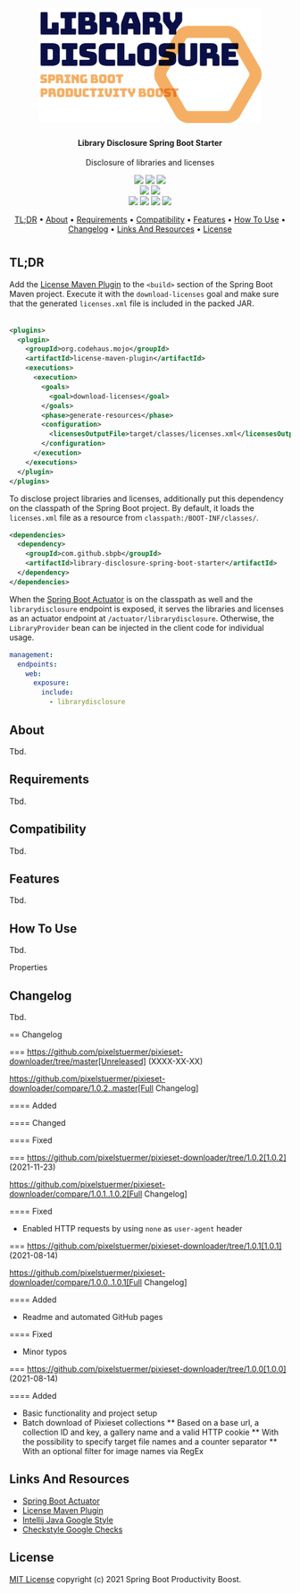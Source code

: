 <h1 align="center">
    <img src="./.docs/logo/logo.png" width="400"/>
</h1>

<h4 align="center">Library Disclosure Spring Boot Starter</h4>

<p align="center">Disclosure of libraries and licenses</p>

<p align="center">
    <a href="https://github.com/Spring-Boot-Productivity-Boost/library-disclosure-spring-boot-starter/actions/workflows/ci-build.yaml"><img src="https://img.shields.io/github/workflow/status/Spring-Boot-Productivity-Boost/library-disclosure-spring-boot-starter/CI build?logo=github&logoColor=white"></a>
    <a href="https://github.com/Spring-Boot-Productivity-Boost/library-disclosure-spring-boot-starter/tags"><img src="https://img.shields.io/github/v/tag/Spring-Boot-Productivity-Boost/library-disclosure-spring-boot-starter?display_name=tag&logo=github&logoColor=white"></a>
    <a href="https://opensource.org/licenses/mit-license.php"><img src="https://img.shields.io/github/license/Spring-Boot-Productivity-Boost/library-disclosure-spring-boot-starter?logo=Open Source Initiative&logoColor=white"></a>
    <br>
    <a href="https://codebeat.co/projects/github-com-spring-boot-productivity-boost-library-disclosure-spring-boot-starter-develop"><img src="https://codebeat.co/badges/bee3f5ec-31c1-4cd9-bb43-f3d16c203080"></a>
    <a href="https://codecov.io/gh/Spring-Boot-Productivity-Boost/library-disclosure-spring-boot-starter"><img src="https://codecov.io/gh/Spring-Boot-Productivity-Boost/library-disclosure-spring-boot-starter/branch/develop/graph/badge.svg?token=67917LNJ02"></a>
    <br>
    <a href="https://github.com/Spring-Boot-Productivity-Boost/library-disclosure-spring-boot-starter/issues"><img src="https://img.shields.io/github/issues/Spring-Boot-Productivity-Boost/library-disclosure-spring-boot-starter?logo=github&logoColor=white"></a>
    <a href="https://github.com/Spring-Boot-Productivity-Boost/library-disclosure-spring-boot-starter/issues?q=is%3Aissue+is%3Aclosed"><img src="https://img.shields.io/github/issues-closed/Spring-Boot-Productivity-Boost/library-disclosure-spring-boot-starter?logo=github&logoColor=white"></a>
    <a href="https://github.com/Spring-Boot-Productivity-Boost/library-disclosure-spring-boot-starter/pulls"><img src="https://img.shields.io/github/issues-pr/Spring-Boot-Productivity-Boost/library-disclosure-spring-boot-starter?logo=github&logoColor=white"></a>
    <a href="https://github.com/Spring-Boot-Productivity-Boost/library-disclosure-spring-boot-starter/pulls?q=is%3Apr+is%3Aclosed"><img src="https://img.shields.io/github/issues-pr-closed/Spring-Boot-Productivity-Boost/library-disclosure-spring-boot-starter?logo=github&logoColor=white"></a>
</p>

<p align="center">
    <a href="#tldr">TL;DR</a> •
    <a href="#about">About</a> •
    <a href="#requirements">Requirements</a> •
    <a href="#compatibility">Compatibility</a> •
    <a href="#features">Features</a> •
    <a href="#how-to-use">How To Use</a> •
    <a href="#changelog">Changelog</a> •
    <a href="#links-and-resources">Links And Resources</a> •
    <a href="#license">License</a>
</p>

<h1></h1>

## TL;DR

Add the [License Maven Plugin](https://www.mojohaus.org/license-maven-plugin/index.html) to the `<build>` section of the Spring Boot Maven project. Execute it
with the `download-licenses` goal and make sure that the generated `licenses.xml` file is included in the packed JAR.

```xml

<plugins>
  <plugin>
    <groupId>org.codehaus.mojo</groupId>
    <artifactId>license-maven-plugin</artifactId>
    <executions>
      <execution>
        <goals>
          <goal>download-licenses</goal>
        </goals>
        <phase>generate-resources</phase>
        <configuration>
          <licensesOutputFile>target/classes/licenses.xml</licensesOutputFile>
        </configuration>
      </execution>
    </executions>
  </plugin>
</plugins>
```

To disclose project libraries and licenses, additionally put this dependency on the classpath of the Spring Boot project. By default, it loads
the `licenses.xml` file as a resource from `classpath:/BOOT-INF/classes/`.

```xml
<dependencies>
  <dependency>
    <groupId>com.github.sbpb</groupId>
    <artifactId>library-disclosure-spring-boot-starter</artifactId>
  </dependency>
</dependencies>
```

When the [Spring Boot Actuator](https://docs.spring.io/spring-boot/docs/current/reference/html/actuator.html) is on the classpath as well and
the `librarydisclosure` endpoint is exposed, it serves the libraries and licenses as an actuator endpoint at `/actuator/librarydisclosure`. Otherwise,
the `LibraryProvider` bean can be injected in the client code for individual usage.

```yaml
management:
  endpoints:
    web:
      exposure:
        include:
          - librarydisclosure
```

## About

Tbd.

## Requirements

Tbd.

## Compatibility

Tbd.

## Features

Tbd.

## How To Use

Tbd.

Properties

## Changelog

Tbd.

== Changelog

=== https://github.com/pixelstuermer/pixieset-downloader/tree/master[Unreleased] (XXXX-XX-XX)

https://github.com/pixelstuermer/pixieset-downloader/compare/1.0.2..master[Full Changelog]

==== Added

==== Changed

==== Fixed

=== https://github.com/pixelstuermer/pixieset-downloader/tree/1.0.2[1.0.2] (2021-11-23)

https://github.com/pixelstuermer/pixieset-downloader/compare/1.0.1..1.0.2[Full Changelog]

==== Fixed

* Enabled HTTP requests by using `none` as `user-agent` header

=== https://github.com/pixelstuermer/pixieset-downloader/tree/1.0.1[1.0.1] (2021-08-14)

https://github.com/pixelstuermer/pixieset-downloader/compare/1.0.0..1.0.1[Full Changelog]

==== Added

* Readme and automated GitHub pages

==== Fixed

* Minor typos

=== https://github.com/pixelstuermer/pixieset-downloader/tree/1.0.0[1.0.0] (2021-08-14)

==== Added

* Basic functionality and project setup
* Batch download of Pixieset collections
  ** Based on a base url, a collection ID and key, a gallery name and a valid HTTP cookie
  ** With the possibility to specify target file names and a counter separator
  ** With an optional filter for image names via RegEx

## Links And Resources

* [Spring Boot Actuator](https://docs.spring.io/spring-boot/docs/current/reference/html/actuator.html)
* [License Maven Plugin](https://www.mojohaus.org/license-maven-plugin/index.html)
* [Intellij Java Google Style](https://github.com/google/styleguide/blob/gh-pages/intellij-java-google-style.xml)
* [Checkstyle Google Checks](https://github.com/checkstyle/checkstyle/blob/checkstyle-8.30/src/main/resources/google_checks.xml)

## License

[MIT License](https://opensource.org/licenses/mit-license.php) copyright (c) 2021 Spring Boot Productivity Boost.

